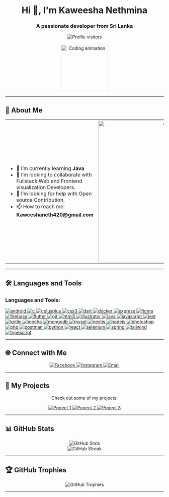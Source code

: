 <div align="center">
  <h1>Hi 👋, I'm Kaweesha Nethmina</h1>
  <h3>A passionate developer from Sri Lanka</h3>
  <img src="https://komarev.com/ghpvc/?username=kaweesha-nethmina&label=Profile+visitors&color=0e75b6&style=flat" alt="Profile visitors">
</div>

<br>

<div align="center">
  <img src="https://user-images.githubusercontent.com/70926530/122611355-07ff1600-d09c-11eb-8d7b-cc9b1e6d7d1b.gif" height="150px" alt="Coding animation">
</div>

---

## 🚀 About Me

<div align="center">
  <table>
    <tr>
      <td width="50%" align="left">
        <ul>
          <li>🌱 I’m currently learning <strong>Java</strong></li>
          <li>👯 I’m looking to collaborate with Fullstack Web and Frontend visualization Developers.</li>
          <li>🤔 I’m looking for help with Open source Contribution.</li>
          <li>📫 How to reach me: <strong>Kaweeshaneth420@gmail.com</strong></li>
        </ul>
      </td>
      <td width="50%" align="center">
        <img align="center" alt="Coding" width="450" src="https://media.giphy.com/media/qgQUggAC3Pfv687qPC/giphy.gif">
      </td>
    </tr>
  </table>
</div>

---

## 🛠️ Languages and Tools

<h3 align="left">Languages and Tools:</h3>
<p align="left">
  <a href="https://developer.android.com" target="_blank" rel="noreferrer">
    <img src="https://img.shields.io/badge/Android-3DDC84?style=for-the-badge&logo=android&logoColor=white" alt="android">
  </a>
  <a href="https://www.cprogramming.com/" target="_blank" rel="noreferrer">
    <img src="https://img.shields.io/badge/C-A8B9CC?style=for-the-badge&logo=c&logoColor=white" alt="c">
  </a>
  <a href="https://www.w3schools.com/cpp/" target="_blank" rel="noreferrer">
    <img src="https://img.shields.io/badge/C++-00599C?style=for-the-badge&logo=c%2B%2B&logoColor=white" alt="cplusplus">
  </a>
  <a href="https://www.w3schools.com/css/" target="_blank" rel="noreferrer">
    <img src="https://img.shields.io/badge/CSS3-1572B6?style=for-the-badge&logo=css3&logoColor=white" alt="css3">
  </a>
  <a href="https://dart.dev" target="_blank" rel="noreferrer">
    <img src="https://img.shields.io/badge/Dart-0175C2?style=for-the-badge&logo=dart&logoColor=white" alt="dart">
  </a>
  <a href="https://www.docker.com/" target="_blank" rel="noreferrer">
    <img src="https://img.shields.io/badge/Docker-2496ED?style=for-the-badge&logo=docker&logoColor=white" alt="docker">
  </a>
  <a href="https://expressjs.com" target="_blank" rel="noreferrer">
    <img src="https://img.shields.io/badge/Express-000000?style=for-the-badge&logo=express&logoColor=white" alt="express">
  </a>
  <a href="https://www.figma.com/" target="_blank" rel="noreferrer">
    <img src="https://img.shields.io/badge/Figma-F24E1E?style=for-the-badge&logo=figma&logoColor=white" alt="figma">
  </a>
  <a href="https://firebase.google.com/" target="_blank" rel="noreferrer">
    <img src="https://img.shields.io/badge/Firebase-FFCA28?style=for-the-badge&logo=firebase&logoColor=white" alt="firebase">
  </a>
  <a href="https://flutter.dev" target="_blank" rel="noreferrer">
    <img src="https://img.shields.io/badge/Flutter-02569B?style=for-the-badge&logo=flutter&logoColor=white" alt="flutter">
  </a>
  <a href="https://git-scm.com/" target="_blank" rel="noreferrer">
    <img src="https://img.shields.io/badge/Git-F05032?style=for-the-badge&logo=git&logoColor=white" alt="git">
  </a>
  <a href="https://www.w3.org/html/" target="_blank" rel="noreferrer">
    <img src="https://img.shields.io/badge/HTML5-E34F26?style=for-the-badge&logo=html5&logoColor=white" alt="html5">
  </a>
  <a href="https://www.adobe.com/in/products/illustrator.html" target="_blank" rel="noreferrer">
    <img src="https://img.shields.io/badge/Adobe%20Illustrator-FF9A00?style=for-the-badge&logo=adobe-illustrator&logoColor=white" alt="illustrator">
  </a>
  <a href="https://www.java.com" target="_blank" rel="noreferrer">
    <img src="https://img.shields.io/badge/Java-007396?style=for-the-badge&logo=java&logoColor=white" alt="java">
  </a>
  <a href="https://developer.mozilla.org/en-US/docs/Web/JavaScript" target="_blank" rel="noreferrer">
    <img src="https://img.shields.io/badge/JavaScript-F7DF1E?style=for-the-badge&logo=javascript&logoColor=white" alt="javascript">
  </a>
  <a href="https://jestjs.io" target="_blank" rel="noreferrer">
    <img src="https://img.shields.io/badge/Jest-C21325?style=for-the-badge&logo=jest&logoColor=white" alt="jest">
  </a>
  <a href="https://kotlinlang.org" target="_blank" rel="noreferrer">
    <img src="https://img.shields.io/badge/Kotlin-7F52FF?style=for-the-badge&logo=kotlin&logoColor=white" alt="kotlin">
  </a>
  <a href="https://mochajs.org" target="_blank" rel="noreferrer">
    <img src="https://img.shields.io/badge/Mocha-8D6748?style=for-the-badge&logo=mocha&logoColor=white" alt="mocha">
  </a>
  <a href="https://www.mongodb.com/" target="_blank" rel="noreferrer">
    <img src="https://img.shields.io/badge/MongoDB-47A248?style=for-the-badge&logo=mongodb&logoColor=white" alt="mongodb">
  </a>
  <a href="https://www.mysql.com/" target="_blank" rel="noreferrer">
    <img src="https://img.shields.io/badge/MySQL-4479A1?style=for-the-badge&logo=mysql&logoColor=white" alt="mysql">
  </a>
  <a href="https://nextjs.org/" target="_blank" rel="noreferrer">
    <img src="https://img.shields.io/badge/Next.js-000000?style=for-the-badge&logo=next.js&logoColor=white" alt="nextjs">
  </a>
  <a href="https://nodejs.org" target="_blank" rel="noreferrer">
    <img src="https://img.shields.io/badge/Node.js-339933?style=for-the-badge&logo=node.js&logoColor=white" alt="nodejs">
  </a>
  <a href="https://www.photoshop.com/en" target="_blank" rel="noreferrer">
    <img src="https://img.shields.io/badge/Adobe%20Photoshop-31A8FF?style=for-the-badge&logo=adobe-photoshop&logoColor=white" alt="photoshop">
  </a>
  <a href="https://www.php.net" target="_blank" rel="noreferrer">
    <img src="https://img.shields.io/badge/PHP-777BB4?style=for-the-badge&logo=php&logoColor=white" alt="php">
  </a>
  <a href="https://postman.com" target="_blank" rel="noreferrer">
    <img src="https://img.shields.io/badge/Postman-FF6C37?style=for-the-badge&logo=postman&logoColor=white" alt="postman">
  </a>
  <a href="https://www.python.org" target="_blank" rel="noreferrer">
    <img src="https://img.shields.io/badge/Python-3776AB?style=for-the-badge&logo=python&logoColor=white" alt="python">
  </a>
  <a href="https://reactjs.org/" target="_blank" rel="noreferrer">
    <img src="https://img.shields.io/badge/React-61DAFB?style=for-the-badge&logo=react&logoColor=white" alt="react">
  </a>
  <a href="https://www.selenium.dev" target="_blank" rel="noreferrer">
    <img src="https://img.shields.io/badge/Selenium-43B02A?style=for-the-badge&logo=selenium&logoColor=white" alt="selenium">
  </a>
  <a href="https://spring.io/" target="_blank" rel="noreferrer">
    <img src="https://img.shields.io/badge/Spring-6DB33F?style=for-the-badge&logo=spring&logoColor=white" alt="spring">
  </a>
  <a href="https://tailwindcss.com/" target="_blank" rel="noreferrer">
    <img src="https://img.shields.io/badge/Tailwind%20CSS-06B6D4?style=for-the-badge&logo=tailwind-css&logoColor=white" alt="tailwind">
  </a>
  <a href="https://www.typescriptlang.org/" target="_blank" rel="noreferrer">
    <img src="https://img.shields.io/badge/TypeScript-3178C6?style=for-the-badge&logo=typescript&logoColor=white" alt="typescript">
  </a>
</p>

---

## 🌐 Connect with Me

<div align="center">
  <a href="https://fb.com/kaweeshanethmina17420" target="_blank">
    <img src="https://img.shields.io/badge/Facebook-1877F2?style=for-the-badge&logo=facebook&logoColor=white" alt="Facebook">
  </a>
  <a href="https://instagram.com/kaweesha_nethmina" target="_blank">
    <img src="https://img.shields.io/badge/Instagram-E4405F?style=for-the-badge&logo=instagram&logoColor=white" alt="Instagram">
  </a>
  <a href="mailto:kaweesha.nj@gmail.com" target="_blank">
    <img src="https://img.shields.io/badge/Email-D14836?style=for-the-badge&logo=gmail&logoColor=white" alt="Email">
  </a>
</div>

---

## 📂 My Projects

<div align="center">
  <p>Check out some of my projects:</p>
  <p>
    <a href="https://github.com/kaweesha-nethmina/Skylink">
      <img src="https://img.shields.io/badge/Project_1-100000?style=for-the-badge&logo=github&logoColor=white" alt="Project 1">
    </a>
    <a href="https://github.com/kaweesha-nethmina/Traveliac">
      <img src="https://img.shields.io/badge/Project_2-100000?style=for-the-badge&logo=github&logoColor=white" alt="Project 2">
    </a>
    <a href="https://github.com/kaweesha-nethmina/Aurora">
      <img src="https://img.shields.io/badge/Project_3-100000?style=for-the-badge&logo=github&logoColor=white" alt="Project 3">
    </a>
  </p>
</div>

---

## 📊 GitHub Stats

<div align="center">
  <img src="https://github-readme-stats.vercel.app/api?username=kaweesha-nethmina&show_icons=true&theme=radical" alt="GitHub Stats">
  <br>
  <img src="https://github-readme-streak-stats.herokuapp.com/?user=kaweesha-nethmina&theme=radical" alt="GitHub Streak">
</div>

---

## 🏆 GitHub Trophies

<div align="center">
  <img src="https://github-profile-trophy.vercel.app/?username=kaweesha-nethmina&theme=dracula" alt="GitHub Trophies">
</div>

---


